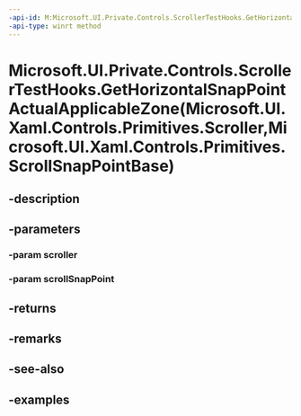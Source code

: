```yaml
---
-api-id: M:Microsoft.UI.Private.Controls.ScrollerTestHooks.GetHorizontalSnapPointActualApplicableZone(Microsoft.UI.Xaml.Controls.Primitives.Scroller,Microsoft.UI.Xaml.Controls.Primitives.ScrollSnapPointBase)
-api-type: winrt method
---
```


# Microsoft.UI.Private.Controls.ScrollerTestHooks.GetHorizontalSnapPointActualApplicableZone(Microsoft.UI.Xaml.Controls.Primitives.Scroller,Microsoft.UI.Xaml.Controls.Primitives.ScrollSnapPointBase)

<!--
public static System.Numerics.Vector2 GetHorizontalSnapPointActualApplicableZone (Microsoft.UI.Xaml.Controls.Primitives.Scroller scroller, Microsoft.UI.Xaml.Controls.Primitives.ScrollSnapPointBase scrollSnapPoint);
-->


## -description

## -parameters

### -param scroller

### -param scrollSnapPoint

## -returns

## -remarks

## -see-also

## -examples


